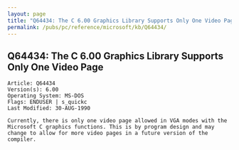 ```yaml
---
layout: page
title: "Q64434: The C 6.00 Graphics Library Supports Only One Video Page"
permalink: /pubs/pc/reference/microsoft/kb/Q64434/
---
```


## Q64434: The C 6.00 Graphics Library Supports Only One Video Page

	Article: Q64434
	Version(s): 6.00
	Operating System: MS-DOS
	Flags: ENDUSER | s_quickc
	Last Modified: 30-AUG-1990
	
	Currently, there is only one video page allowed in VGA modes with the
	Microsoft C graphics functions. This is by program design and may
	change to allow for more video pages in a future version of the
	compiler.
